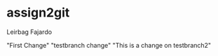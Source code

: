# assign2git
Leirbag Fajardo


"First Change"
"testbranch change"
"This is a change on testbranch2"
